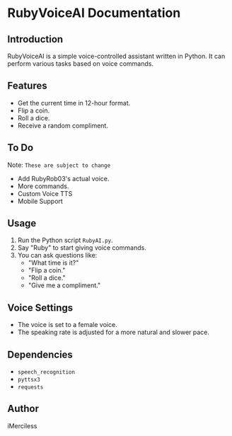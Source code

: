 # RubyVoiceAI Documentation

## Introduction

RubyVoiceAI is a simple voice-controlled assistant written in Python. It can perform various tasks based on voice commands.

## Features

- Get the current time in 12-hour format.
- Flip a coin.
- Roll a dice.
- Receive a random compliment.

## To Do

Note: `These are subject to change`

- Add RubyRob03's actual voice.
- More commands.
- Custom Voice TTS
- Mobile Support

## Usage

1. Run the Python script `RubyAI.py`.
2. Say "Ruby" to start giving voice commands.
3. You can ask questions like:
   - "What time is it?"
   - "Flip a coin."
   - "Roll a dice."
   - "Give me a compliment."

## Voice Settings

- The voice is set to a female voice.
- The speaking rate is adjusted for a more natural and slower pace.

## Dependencies

- `speech_recognition`
- `pyttsx3`
- `requests`

## Author

iMerciless
